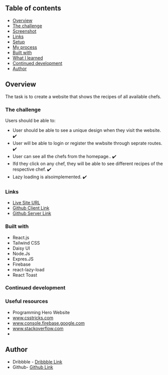 ## Table of contents

  - [Overview](#overview)
  - [The challenge](#the-challenge)
  - [Screenshot](#screenshot)
  - [Links](#links)
  - [Setup](#setup)
  - [My process](#my-process)
  - [Built with](#built-with)
  - [What I learned](#what-i-learned)
  - [Continued development](#continued-development)
  - [Author](#author)

## Overview

The task is to create a website that shows the recipes of all available chefs.

### The challenge

Users should be able to:

- User should be able to see a unique design when they visit the website. :heavy_check_mark:
- User will be able to login or register the wwbsite through seprate routes. :heavy_check_mark:
- User can see all the chefs from the homepage.. :heavy_check_mark:
- Ifd they click on any chef, they will be able to see different recipes of the respective chef. :heavy_check_mark:
- Lazy loading is alsoimplemented. :heavy_check_mark:

### Links

- [Live Site URL](https://flexytrips.web.app/)
- [Github Client Link](https://github.com/zillur-rgb/flexytrips-client)
- [Github Server Link](https://github.com/zillur-rgb/flexytrips-server)

### Built with

- React.js
- Tailwind CSS
- Daisy UI
- Node.Js
- Expres.JS
- Firebase
- react-lazy-load
- React Toast

### Continued development


### Useful resources

- Programming Hero Website
- www.csstricks.com
- www.console.firebase.google.com
- www.stackoverflow.com
-

## Author

- Dribbble - [Dribbble Link](https://dribbble.com/safatsaat2)
- Github- [Github Link](https://github.com/safatsaat2)
